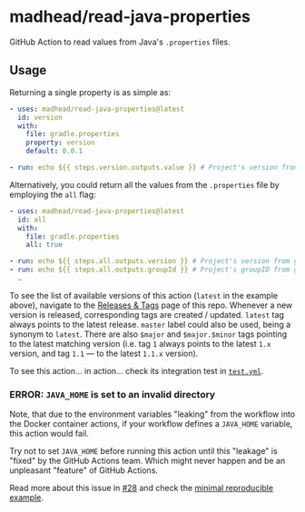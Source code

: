 # madhead/read-java-properties

GitHub Action to read values from Java's `.properties` files.

## Usage

Returning a single property is as simple as:

```yaml
- uses: madhead/read-java-properties@latest
  id: version
  with:
    file: gradle.properties
    property: version
    default: 0.0.1

- run: echo ${{ steps.version.outputs.value }} # Project's version from gradle.properties or 0.0.1 if it is not defined there
```

Alternatively, you could return all the values from the `.properties` file by employing the `all` flag:

```yaml
- uses: madhead/read-java-properties@latest
  id: all
  with:
    file: gradle.properties
    all: true

- run: echo ${{ steps.all.outputs.version }} # Project's version from gradle.properties
- run: echo ${{ steps.all.outputs.groupId }} # Project's groupID from gradle.properties
  …
```

To see the list of available versions of this action (`latest` in the example above), navigate to the [Releases & Tags](https://github.com/madhead/read-java-properties/tags) page of this repo.
Whenever a new version is released, corresponding tags are created / updated.
`latest` tag always points to the latest release.
`master` label could also be used, being a synonym to `latest`.
There are also `$major` and `$major.$minor` tags pointing to the latest matching version (i.e. tag `1` always points to the latest `1.x` version, and tag `1.1` — to the latest `1.1.x` version).

To see this action… in action… check its integration test in [`test.yml`](.github/workflows/test.yml).

### ERROR: `JAVA_HOME` is set to an invalid directory

Note, that due to the environment variables "leaking" from the workflow into the Docker container actions, if your workflow defines a `JAVA_HOME` variable, this action would fail.

Try not to set `JAVA_HOME` before running this action until this "leakage" is "fixed" by the GitHub Actions team.
Which might never happen and be an unpleasant "feature" of GitHub Actions.

Read more about this issue in [#28](https://github.com/madhead/read-java-properties/issues/28) and check the [minimal reproducible example](https://github.com/madhead/actions-env-leak).
